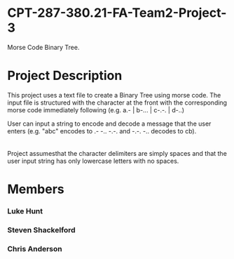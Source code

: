 # CPT-287-380.21-FA-Team2-Project-3
Morse Code Binary Tree. 

# Project Description
This project uses a text file to create a Binary Tree using morse code. The input file is structured with the character at the front with the corresponding morse code immediately following (e.g. a.- | b-... | c-.-. | d-..)

User can input a string to encode and decode a message that the user enters (e.g. "abc" encodes to .- -.. -.-. and -.-. -.. decodes to cb).     
   
   
   
Project assumesthat the character delimiters are simply spaces and that the user input string has only lowercase letters with no spaces.

# Members
### Luke Hunt
### Steven Shackelford
### Chris Anderson
